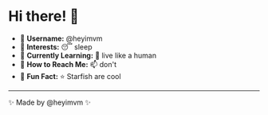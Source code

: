 # Hi there! 👋

- 🔹 **Username:** @heyimvm
- 🔹 **Interests:** 😴 sleep
- 🔹 **Currently Learning:** 🤖 live like a human
- 🔹 **How to Reach Me:** 📫 don't 
- 🔹 **Fun Fact:** ⭐ Starfish are cool


---
✨ Made by @heyimvm ✨

